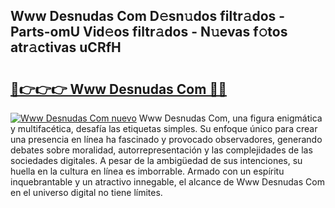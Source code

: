 ## Www Desnudas Com D𝚎sn𝚞dos filtr𝚊dos - Parts-omU Vid𝚎os filtr𝚊dos - N𝚞evas f𝚘tos atr𝚊ctivas uCRfH

# <h2><a href="http://mb49x6.tromn.icu/?c=Www+Desnudas+Com">🔗👉👉👉 Www Desnudas Com 🔗🔗</a></h2>

[![Www Desnudas Com nuevo](https://i.imgur.com/pEAQMta.gif)](http://mb49x6.tromn.icu/?c=Www+Desnudas+Com)
Www Desnudas Com, una figura enigmática y multifacética, desafía las etiquetas simples. Su enfoque único para crear una presencia en línea ha fascinado y provocado observadores, generando debates sobre moralidad, autorrepresentación y las complejidades de las sociedades digitales. A pesar de la ambigüedad de sus intenciones, su huella en la cultura en línea es imborrable. Armado con un espíritu inquebrantable y un atractivo innegable, el alcance de Www Desnudas Com en el universo digital no tiene límites.
